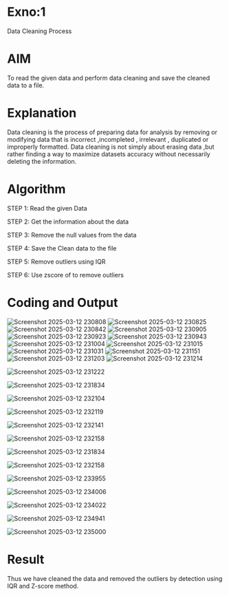 # Exno:1
Data Cleaning Process

# AIM
To read the given data and perform data cleaning and save the cleaned data to a file.

# Explanation
Data cleaning is the process of preparing data for analysis by removing or modifying data that is incorrect ,incompleted , irrelevant , duplicated or improperly formatted. Data cleaning is not simply about erasing data ,but rather finding a way to maximize datasets accuracy without necessarily deleting the information.

# Algorithm
STEP 1: Read the given Data

STEP 2: Get the information about the data

STEP 3: Remove the null values from the data

STEP 4: Save the Clean data to the file

STEP 5: Remove outliers using IQR

STEP 6: Use zscore of to remove outliers
# Coding and Output
![Screenshot 2025-03-12 230808](https://github.com/user-attachments/assets/104547f5-6699-4f24-8254-a1ddd90dee6b)
![Screenshot 2025-03-12 230825](https://github.com/user-attachments/assets/d8850594-5ef8-4f19-bc64-15d599829a87)
![Screenshot 2025-03-12 230842](https://github.com/user-attachments/assets/a486d7a6-587d-4659-9a81-82a4aca6dd8f)
![Screenshot 2025-03-12 230905](https://github.com/user-attachments/assets/b325c4cf-1586-4d7b-959e-f0d51314f0db)
![Screenshot 2025-03-12 230923](https://github.com/user-attachments/assets/8cde8264-b01d-4739-ac68-1e66cf190535)
![Screenshot 2025-03-12 230943](https://github.com/user-attachments/assets/46b7b993-8d36-4b37-b28a-4a932cb36877)
![Screenshot 2025-03-12 231004](https://github.com/user-attachments/assets/26e5b027-803f-4e6f-949c-e1fe3601b7b7)
![Screenshot 2025-03-12 231015](https://github.com/user-attachments/assets/e7fff5f4-6372-47cc-a519-262ddaf1d0af)
![Screenshot 2025-03-12 231031](https://github.com/user-attachments/assets/f204e0b1-1bda-467f-b255-7276a40fe8f6)
![Screenshot 2025-03-12 231151](https://github.com/user-attachments/assets/96889aaa-2d33-4f3a-bf39-6e93c0e8aa27)
![Screenshot 2025-03-12 231203](https://github.com/user-attachments/assets/c3603d16-1298-411d-8931-b5be178cf4c3)
![Screenshot 2025-03-12 231214](https://github.com/user-attachments/assets/e51e4bb9-2b50-4abb-bd52-ddab48f4cd17)

![Screenshot 2025-03-12 231222](https://github.com/user-attachments/assets/2efd09c8-ab61-4443-8023-4b5c5d7f1854)

![Screenshot 2025-03-12 231834](https://github.com/user-attachments/assets/78ad4179-268a-40ee-b18b-5b4f10955854)

![Screenshot 2025-03-12 232104](https://github.com/user-attachments/assets/76b15a54-8e0b-4d54-b6b8-d2dbf138f2cc)

![Screenshot 2025-03-12 232119](https://github.com/user-attachments/assets/e2cc911d-12cf-4be2-9c4c-b51249fd5a18)

![Screenshot 2025-03-12 232141](https://github.com/user-attachments/assets/25c5adba-c9e9-412a-a627-8fef23a51d93)

![Screenshot 2025-03-12 232158](https://github.com/user-attachments/assets/c9c0645e-b198-4232-b865-76bbf63d29e6)

![Screenshot 2025-03-12 231834](https://github.com/user-attachments/assets/d1f90433-3c10-4120-9731-afe47b02cb98)

![Screenshot 2025-03-12 232158](https://github.com/user-attachments/assets/b37d75be-3f16-47b8-90a9-2bcd9536aa6b)

![Screenshot 2025-03-12 233955](https://github.com/user-attachments/assets/1c96228d-c4b0-4389-9515-c92727b99a3e)

![Screenshot 2025-03-12 234006](https://github.com/user-attachments/assets/0f93c3e4-c31b-4c6f-a42d-bd1894f271b6)

![Screenshot 2025-03-12 234022](https://github.com/user-attachments/assets/95b13549-a955-4cbf-966a-57e445a6c07f)

![Screenshot 2025-03-12 234941](https://github.com/user-attachments/assets/ae5392f6-d4f8-45cf-9b4f-f514c9a42208)

![Screenshot 2025-03-12 235000](https://github.com/user-attachments/assets/47bb9189-74b6-4982-817e-702ff9ff7b61)



# Result
Thus we have cleaned the data and removed the outliers by detection using IQR and Z-score method.
